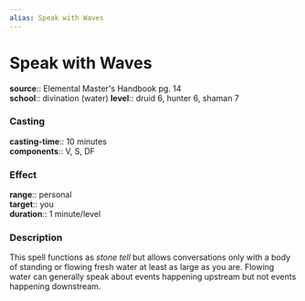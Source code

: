 ```yaml
---
alias: Speak with Waves
---
```


# Speak with Waves 

**source**:: Elemental Master's Handbook pg. 14  
**school**:: divination (water)
**level**:: druid 6, hunter 6, shaman 7

### Casting 

**casting-time**:: 10 minutes  
**components**:: V, S, DF

### Effect 

**range**:: personal  
**target**:: you  
**duration**:: 1 minute/level

### Description 

This spell functions as *stone tell* but allows conversations only with a body of standing or flowing fresh water at least as large as you are. Flowing water can generally speak about events happening upstream but not events happening downstream.
